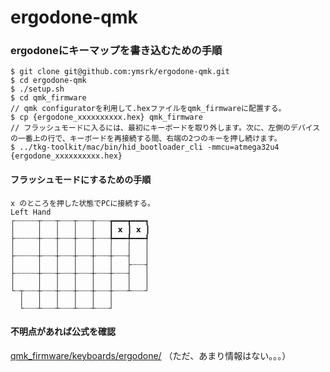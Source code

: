 # ergodone-qmk

### ergodoneにキーマップを書き込むための手順

```
$ git clone git@github.com:ymsrk/ergodone-qmk.git
$ cd ergodone-qmk
$ ./setup.sh
$ cd qmk_firmware
// qmk configuratorを利用して.hexファイルをqmk_firmwareに配置する。
$ cp {ergodone_xxxxxxxxxx.hex} qmk_firmware
// フラッシュモードに入るには、最初にキーボードを取り外します。次に、左側のデバイスの一番上の行で、キーボードを再接続する間、右端の2つのキーを押し続けます。
$ ../tkg-toolkit/mac/bin/hid_bootloader_cli -mmcu=atmega32u4 {ergodone_xxxxxxxxxx.hex}
```

#### フラッシュモードにするための手順
```
x のところを押した状態でPCに接続する。
Left Hand
┌┈┈┈┈┈┬┈┈┈┬┈┈┈┬┈┈┈┬┈┈┈┲━━━┳━━━┓
│     │   │   │   │   ┃ 𝘅 ┃ 𝘅 ┃
├┈┈┈┈┈┼┈┈┈┼┈┈┈┼┈┈┈┼┈┈┈╄━━━╇━━━┩
│     │   │   │   │   │   │   │
├┈┈┈┈┈┼┈┈┈┼┈┈┈┼┈┈┈┼┈┈┈┼┈┈┈┤   │
│     │   │   │   │   │   ├┈┈┈┤
├┈┈┈┈┈┼┈┈┈┼┈┈┈┼┈┈┈┼┈┈┈┼┈┈┈┤   │
│     │   │   │   │   │   │   │
└┈┬┈┈┈┼┈┈┈┼┈┈┈┼┈┈┈┼┈┈┈┼┈┈┈┴┈┈┈┘
  │   │   │   │   │   │
  └┈┈┈┴┈┈┈┴┈┈┈┴┈┈┈┴┈┈┈┘
```

#### 不明点があれば公式を確認  
[qmk_firmware/keyboards/ergodone/](https://github.com/qmk/qmk_firmware/tree/master/keyboards/ergodone)
（ただ、あまり情報はない。。。）
